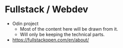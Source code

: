 # Fullstack / Webdev

- Odin project
    - Most of the content here will be drawn from it.
    - Will only be keeping the technical parts.
- <https://fullstackopen.com/en/about/>
